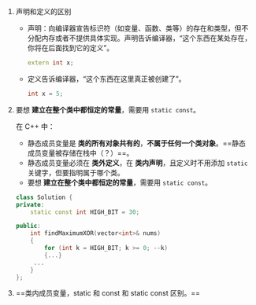 1. 声明和定义的区别

   - 声明：向编译器宣告标识符（如变量、函数、类等）的存在和类型，但不分配内存或者不提供具体实现。声明告诉编译器，“这个东西在某处存在，你将在后面找到它的定义”。

     ```c++
     extern int x;
     ```

     

   - 定义告诉编译器，“这个东西在这里真正被创建了”。

     ```c++
     int x = 5;
     ```

2. 要想 **建立在整个类中都恒定的常量**，需要用 `static const`。

   在 C++ 中：

   - 静态成员变量是 **类的所有对象共有的**，**不属于任何一个类对象**。==静态成员变量被存储在栈中（？）==。
   - 静态成员变量必须在 **类外定义**，在 **类内声明**，且定义时不用添加 `static` 关键字，但要指明属于哪个类。
   - 要想 **建立在整个类中都恒定的常量**，需要用 `static const`。

   ```c++
   class Solution {
   private:
       static const int HIGH_BIT = 30;
   
   public:
       int findMaximumXOR(vector<int>& nums)
       {
           for (int k = HIGH_BIT; k >= 0; --k)
           {...}
   		...
       }
   };
   
   ```

3. ==类内成员变量，static 和 const 和 static const 区别。==

